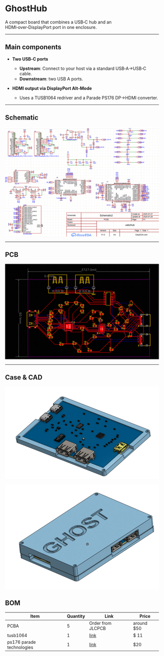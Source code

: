 # GhostHub

A compact board that combines a USB‑C hub and an HDMI‑over‑DisplayPort port in one enclosure.

---

## Main components

- **Two USB‑C ports**  
  - **Upstream**: Connect to your host via a standard USB‑A→USB‑C cable.  
  - **Downstream**: two USB A ports.

- **HDMI output via DisplayPort Alt‑Mode**  
  - Uses a TUSB1064 redriver and a Parade PS176 DP→HDMI converter.  
---

## Schematic

![Final Schematic](images/final_schematicv2.png)

---

## PCB

![Final PCB design](images/final_pcb.png)

---

## Case & CAD

![Bottom and pcb cad image](images/hub_base_with_pcb.png)

![full angle of hub case assembly](images\full_angle_cad.png)


## BOM
| Item | Quantity | Link | Price|
|---------|--------------|---------------|-----------|
|  PCBA | 5 | Order from JLCPCB | around $50|
| tusb1064| 1| [link](https://lcsc.com/product-detail/USB-Converters_TI-TUSB1064IRNQR_C2675165.html?s_z=n_tusb1064)|$ 11 |
| ps176 parade technologies| 1| [link](https://www.amazon.com/1pieces-PS176-QFN-48-EP-6x6/dp/B0F5NXVFG7)| $20 |
